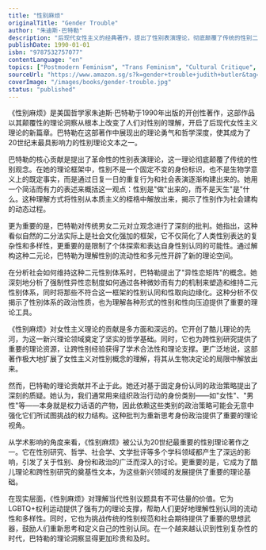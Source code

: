 ```yaml
---
title: "性别麻烦"
originalTitle: "Gender Trouble"
author: "朱迪斯·巴特勒"
description: "后现代女性主义的经典著作，提出了性别表演理论，彻底颠覆了传统的性别二元论观念。"
publishDate: 1990-01-01
isbn: "9787532757077"
contentLanguage: "en"
topics: ["Postmodern Feminism", "Trans Feminism", "Cultural Critique", "Queer Theory"]
sourceUrl: "https://www.amazon.sg/s?k=gender+trouble+judith+butler&tag=inkrupt-22"
coverImage: "/images/books/gender-trouble.jpg"
status: "published"
---
```


《性别麻烦》是美国哲学家朱迪斯·巴特勒于1990年出版的开创性著作，这部作品以其颠覆性的理论洞察从根本上改变了人们对性别的理解，开启了后现代女性主义理论的新篇章。巴特勒在这部著作中展现出的理论勇气和哲学深度，使其成为了20世纪末最具影响力的性别理论文本之一。

巴特勒的核心贡献是提出了革命性的性别表演理论，这一理论彻底颠覆了传统的性别观念。在她的理论框架中，性别不是一个固定不变的身份标识，也不是生物学意义上的既定事实，而是通过日复一日的重复行为和社会表演逐渐构建出来的。她用一个简洁而有力的表述来概括这一观点：性别是"做"出来的，而不是天生"是"什么。这种理解方式将性别从本质主义的桎梏中解放出来，揭示了性别作为社会建构的动态过程。

更为重要的是，巴特勒对传统男女二元对立观念进行了深刻的批判。她指出，这种看似自然的二分法实际上是社会文化强加的框架，它不仅简化了人类性别表达的复杂性和多样性，更重要的是限制了个体探索和表达自身性别认同的可能性。通过解构这种二元论，巴特勒为理解性别的流动性和多元性开辟了新的理论空间。

在分析社会如何维持这种二元性别体系时，巴特勒提出了"异性恋矩阵"的概念。她深刻地分析了强制性异性恋制度如何通过各种微妙而有力的机制来塑造和维持二元性别体系，同时将那些不符合这一框架的性别认同和性取向边缘化。这种分析不仅揭示了性别体系的政治性质，也为理解各种形式的性别和性向压迫提供了重要的理论工具。

《性别麻烦》对女性主义理论的贡献是多方面和深远的。它开创了酷儿理论的先河，为这一新兴理论领域奠定了坚实的哲学基础。同时，它也为跨性别研究提供了重要的理论资源，让跨性别经验获得了学术合法性和理论支撑。更广泛地说，这部著作极大地扩展了女性主义对性别概念的理解，将其从生物决定论的局限中解放出来。

然而，巴特勒的理论贡献并不止于此。她还对基于固定身份认同的政治策略提出了深刻的质疑。她认为，我们通常用来组织政治行动的身份类别——如"女性"、"男性"等——本身就是权力话语的产物，因此依赖这些类别的政治策略可能会无意中强化它们所试图挑战的权力结构。这种批判为重新思考身份政治提供了重要的理论视角。

从学术影响的角度来看，《性别麻烦》被公认为20世纪最重要的性别理论著作之一。它在性别研究、哲学、社会学、文学批评等多个学科领域都产生了深远的影响，引发了关于性别、身份和政治的广泛而深入的讨论。更重要的是，它成为了酷儿理论和跨性别研究的奠基性文本，为这些新兴领域的发展提供了重要的理论基础。

在现实层面，《性别麻烦》对理解当代性别议题具有不可估量的价值。它为LGBTQ+权利运动提供了强有力的理论支撑，帮助人们更好地理解性别认同的流动性和多样性。同时，它也为挑战传统的性别规范和社会期待提供了重要的思想武器，鼓励人们重新思考和定义自己的性别认同。在一个越来越认识到性别复杂性的时代，巴特勒的理论洞察显得更加珍贵和及时。